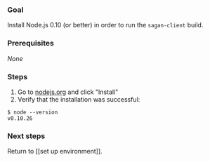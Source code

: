 ### Goal

Install Node.js 0.10 (or better) in order to run the `sagan-client` build.

### Prerequisites

_None_

### Steps

1. Go to [nodejs.org](http://nodejs.org) and click "Install"
2. Verify that the installation was successful:
```
$ node --version
v0.10.26
```

### Next steps

Return to [[set up environment]].
